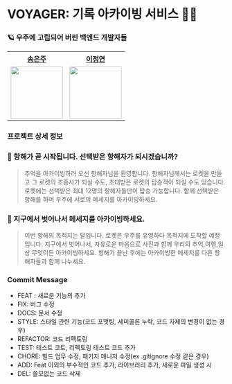 # VOYAGER: 기록 아카이빙 서비스 🚀🌙

### 🪐 우주에 고립되어 버린 백엔드 개발자들
<div>
    <table>
        <th><a href="https://github.com/Song-EunJu">송은주</a></th>
        <th><a href="https://github.com/leeeeeyeon">이정연</a></th>
        <tr>
            <td>
                <img src="https://avatars.githubusercontent.com/u/61075048?v=4" width='120' />
            </td>
            <td>
                <img src="https://avatars.githubusercontent.com/u/65899774?v=4" width='120' />
            </td>
        </tr>
    </table>
</div>

### 프로젝트 상세 정보

### 📡 항해가 곧 시작됩니다. 선택받은 항해자가 되시겠습니까?

> 추억을 아카이빙하러 오신 항해자님을 환영합니다.
항해자님께서는 로켓을 만들고 그 로켓의 조종사가 되실 수도, 초대받은 로켓의 탑승객이 되실 수도 있습니다.
로켓에는 선택받은 최대 12명의 항해자들만이 탑승 가능합니다.
함께 선택받은 항해를 하며 우주에 서로의 메세지를 아카이빙하세요.
>

### 💬 지구에서 벗어나서 메세지를 아카이빙하세요.

> 이번 항해의 목적지는 달입니다. 로켓은 우주를 유영하다 목적지에 도착할 예정입니다. 지구에서 벗어나서, 자유로운 마음으로 사진과 함께  우리의 추억,여행,일상 무엇이든 아카이빙하세요. 항해가 끝난 후에는 아카이빙한 메세지를 다른 항해자들과 함께 나누세요.
>

### Commit Message
- FEAT : 새로운 기능의 추가
- FIX: 버그 수정
- DOCS: 문서 수정
- STYLE: 스타일 관련 기능(코드 포맷팅, 세미콜론 누락, 코드 자체의 변경이 없는 경우)
- REFACTOR: 코드 리펙토링
- TEST: 테스트 코트, 리펙토링 테스트 코드 추가
- CHORE: 빌드 업무 수정, 패키지 매니저 수정(ex .gitignore 수정 같은 경우)
- ADD: Feat 이외의 부수적인 코드 추가, 라이브러리 추가, 새로운 파일 생성 시
- DEL: 쓸모없는 코드 삭제


